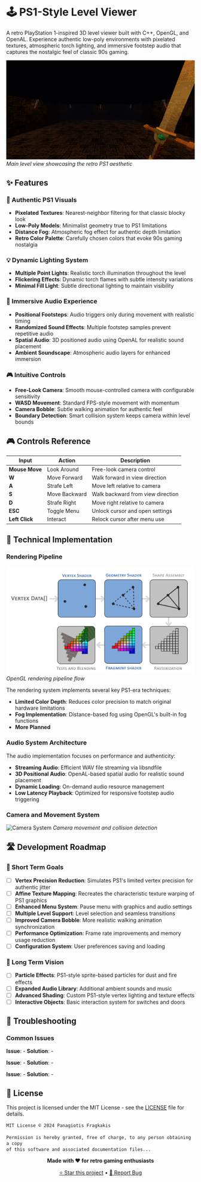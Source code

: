 # 🕹️ PS1-Style Level Viewer

A retro PlayStation 1-inspired 3D level viewer built with C++, OpenGL, and OpenAL. Experience authentic low-poly environments with pixelated textures, atmospheric torch lighting, and immersive footstep audio that captures the nostalgic feel of classic 90s gaming.

![PS1 Level Viewer Screenshot](docs/images/screenshot.png)
*Main level view showcasing the retro PS1 aesthetic*

## ✨ Features

### 🎨 Authentic PS1 Visuals
- **Pixelated Textures**: Nearest-neighbor filtering for that classic blocky look
- **Low-Poly Models**: Minimalist geometry true to PS1 limitations
- **Distance Fog**: Atmospheric fog effect for authentic depth limitation
- **Retro Color Palette**: Carefully chosen colors that evoke 90s gaming nostalgia

### 💡 Dynamic Lighting System
- **Multiple Point Lights**: Realistic torch illumination throughout the level
- **Flickering Effects**: Dynamic torch flames with subtle intensity variations
- **Minimal Fill Light**: Subtle directional lighting to maintain visibility

### 🎵 Immersive Audio Experience
- **Positional Footsteps**: Audio triggers only during movement with realistic timing
- **Randomized Sound Effects**: Multiple footstep samples prevent repetitive audio
- **Spatial Audio**: 3D positioned audio using OpenAL for realistic sound placement
- **Ambient Soundscape**: Atmospheric audio layers for enhanced immersion

### 🎮 Intuitive Controls
- **Free-Look Camera**: Smooth mouse-controlled camera with configurable sensitivity
- **WASD Movement**: Standard FPS-style movement with momentum
- **Camera Bobble**: Subtle walking animation for authentic feel
- **Boundary Detection**: Smart collision system keeps camera within level bounds

## 🎮 Controls Reference

| Input | Action | Description |
|-------|--------|-------------|
| **Mouse Move** | Look Around | Free-look camera control |
| **W** | Move Forward | Walk forward in view direction |
| **A** | Strafe Left | Move left relative to camera |
| **S** | Move Backward | Walk backward from view direction |
| **D** | Strafe Right | Move right relative to camera |
| **ESC** | Toggle Menu | Unlock cursor and open settings |
| **Left Click** | Interact | Relock cursor after menu use |

## 🔬 Technical Implementation

### Rendering Pipeline

![Rendering Pipeline](docs/images/pipeline.png)
*OpenGL rendering pipeline flow*

The rendering system implements several key PS1-era techniques:

- **Limited Color Depth**: Reduces color precision to match original hardware limitations
- **Fog Implementation**: Distance-based fog using OpenGL's built-in fog functions
- **More Planned**

### Audio System Architecture

The audio implementation focuses on performance and authenticity:

- **Streaming Audio**: Efficient WAV file streaming via libsndfile
- **3D Positional Audio**: OpenAL-based spatial audio for realistic sound placement
- **Dynamic Loading**: On-demand audio resource management
- **Low Latency Playback**: Optimized for responsive footstep audio triggering

### Camera and Movement System

![Camera System](docs/gifs/camera.gif)
*Camera movement and collision detection*

## 🛣️ Development Roadmap

### 🎯 Short Term Goals
- [ ] **Vertex Precision Reduction**: Simulates PS1's limited vertex precision for authentic jitter
- [ ] **Affine Texture Mapping**: Recreates the characteristic texture warping of PS1 graphics
- [ ] **Enhanced Menu System**: Pause menu with graphics and audio settings
- [ ] **Multiple Level Support**: Level selection and seamless transitions
- [ ] **Improved Camera Bobble**: More realistic walking animation synchronization
- [ ] **Performance Optimization**: Frame rate improvements and memory usage reduction
- [ ] **Configuration System**: User preferences saving and loading

### 🚀 Long Term Vision
- [ ] **Particle Effects**: PS1-style sprite-based particles for dust and fire effects
- [ ] **Expanded Audio Library**: Additional ambient sounds and music
- [ ] **Advanced Shading**: Custom PS1-style vertex lighting and texture effects
- [ ] **Interactive Objects**: Basic interaction system for switches and doors

## 🔧 Troubleshooting

### Common Issues

**Issue**: -
**Solution**: -

**Issue**: -
**Solution**: -

**Issue**: -
**Solution**: -

## 📄 License

This project is licensed under the MIT License - see the [LICENSE](LICENSE) file for details.

```
MIT License © 2024 Panagiotis Fragkakis

Permission is hereby granted, free of charge, to any person obtaining a copy
of this software and associated documentation files...
```
<div align="center">
 
**Made with ❤️ for retro gaming enthusiasts**

[⭐ Star this project](https://github.com/FrogJones/ArenaGame) • [🐛 Report Bug](https://github.com/yourusername/ps1-level-viewer/issues)

</div>

